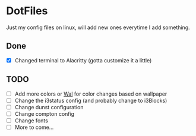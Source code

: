 # DotFiles
Just my config files on linux, will add new ones everytime I add something.

## Done
- [X] Changed terminal to Alacritty (gotta customize it a little)

## TODO
- [ ] Add more colors or [Wal](https://github.com/dylanaraps/wal) for color changes based on wallpaper
- [ ] Change the i3status config (and probably change to i3Blocks)
- [ ] Change dunst configuration
- [ ] Change compton config
- [ ] Change fonts
- [ ] More to come... 
